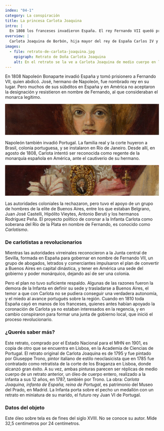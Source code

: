 ```yaml
---
index: "04-1"
category: La conspiración
title: La princesa Carlota Joaquina
intro: |
  En 1808 los franceses invadieron España. El rey Fernando VII quedó prisionero en Francia. Su hermana Carlota Joaquina se propuso como regente en el Río de la Plata, apoyada por varios porteños, entre ellos Belgrano.
overview: |
  Carlota Joaquina de Borbón, hija mayor del rey de España Carlos IV y hermana de quien sería Fernando VII, se casó con el príncipe de Braganza, luego rey de Portugal con el nombre de Juan VI. En 1808 ella se propuso como depositaria de los derechos de la dinastía borbónica española en América, para gobernar en Buenos Aires.
images:
  - file: retrato-de-carlota-joaquina.jpg
    epigraph: Retrato de Doña Carlota Joaquina
    alt: En el retrato se la ve a Carlota Joaquina de medio cuerpo en leve perfil, de pie junto a una mesa. Tiene un peinado con volumen terminado en dos rulos que caen sobre el escote. Luce vestido escotado, ceñido a la cintura, con pollera amplia y armada. Con la mano derecha toma un pequeño abanico que se encuentra sobre la mesa, y la izquierda la apoya sobre las faldas. Sobre el pecho tiene un gran medallón con un retrato de su prometido. A la izquierda del pecho un arreglo con una cruz. En el fondo se ven los pliegues de un gran cortinado.
---
```


En 1808 Napoleón Bonaparte invadió España y tomó prisionero a Fernando VII, quien abdicó. José, hermano de Napoleón, fue nombrado rey en su lugar. Pero muchos de sus súbditos en España y en América no aceptaron la designación y resistieron en nombre de Fernando, al que consideraban el monarca legítimo.

![Detalle del objeto](./eje04-1-a.jpg)

Napoleón también invadió Portugal. La familia real y la corte huyeron a Brasil, colonia portuguesa, y se instalaron en Río de Janeiro. Desde allí, en agosto de 1808, Carlota intentó ser reconocida como regente de la monarquía española en América, ante el cautiverio de su hermano.

![Detalle del objeto](./eje04-1-b.jpg)

Las autoridades coloniales la rechazaron, pero tuvo el apoyo de un grupo de hombres de la elite de Buenos Aires, entre los que estaban Belgrano, Juan José Castelli, Hipólito Vieytes, Antonio Beruti y los hermanos Rodríguez Peña. El proyecto político de coronar a la Infanta Carlota como soberana del Río de la Plata en nombre de Fernando, es conocido como *Carlotismo*.

### De carlotistas a revolucionarios
Mientras las autoridades virreinales reconocieron a la Junta central de Sevilla, formada en España para gobernar en nombre de Fernando VII, un grupo de abogados, letrados y comerciantes impulsaron el plan de convertir a Buenos Aires en capital dinástica, y tener en América una sede del gobierno y poder monárquico, dejando así de ser una colonia.

Pero el plan no tuvo suficiente respaldo. Algunas de las razones fueron la demora de la Infanta en definir su sede y trasladarse a Buenos Aires, el temor a que con Carlota no se pudiera conseguir una verdadera autonomía, y el miedo al avance portugués sobre la región. Cuando en 1810 toda España cayó en manos de los franceses, quienes antes habían apoyado la coronación de Carlota ya no estaban interesados en la regencia, y en cambio conspiraron para formar una junta de gobierno local, que inició el proceso revolucionario. 

### ¿Querés saber más?
Este retrato, comprado por el Estado Nacional para el MHN en 1901, es copia de otro que se encuentra en Lisboa, en la Academia de Ciencias de Portugal. El retrato original de Carlota Joaquina es de 1795 y fue pintado por Giuseppe Trono, pintor italiano de estilo neoclasicista que en 1785 fue contratado como retratista de la corte de los Braganza en Lisboa, donde alcanzó gran éxito. A su vez, ambas pinturas parecen ser réplicas de medio cuerpo de un retrato anterior, un óleo de cuerpo entero, realizado a la infanta a sus 12 años, en 1787, también por Trono. La obra: *Carlota Joaquina, infanta de España, reina de Portugal*, es patrimonio del Museo del Prado, en Madrid. La Infanta porta sobre el pecho un medallón con un retrato en miniatura de su marido, el futuro rey Juan VI de Portugal.

### Datos del objeto
Este óleo sobre tela es de fines del siglo XVIII. No se conoce su autor. Mide
32,5 centímetros por 24 centímetros. 


